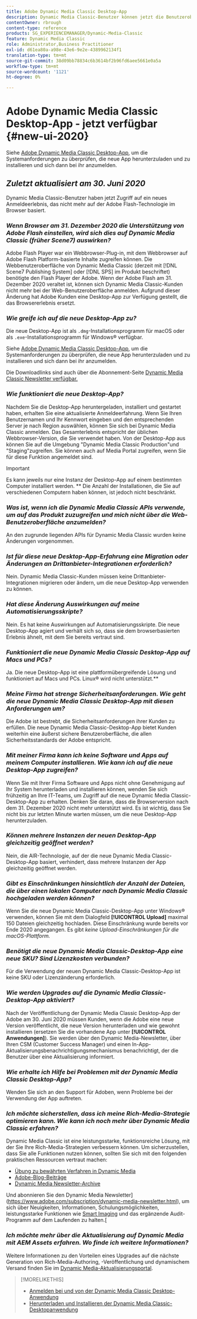 ```yaml
---
title: Adobe Dynamic Media Classic Desktop-App
description: Dynamic Media Classic-Benutzer können jetzt die Benutzeroberfläche vollständig aktualisieren. Das Erlebnis bietet eine aktualisierte Anmeldung mit Links zu wertvollen Ressourcen. Außerdem ist dieses Update nicht mehr auf die Adobe Flash-Technologie im Browser angewiesen.
contentOwner: rbrough
content-type: reference
products: SG_EXPERIENCEMANAGER/Dynamic-Media-Classic
feature: Dynamic Media Classic
role: Administrator,Business Practitioner
exl-id: d61ea80a-a98e-43e6-9e2e-4389962134f1
translation-type: tm+mt
source-git-commit: 38d09bb78834c6b3614bf2b96fd6aee5661e0a5a
workflow-type: tm+mt
source-wordcount: '1121'
ht-degree: 0%

---
```


# Adobe Dynamic Media Classic Desktop-App - jetzt verfügbar {#new-ui-2020}

Siehe [Adobe Dynamic Media Classic Desktop-App](/help/dynamic-media-classic-desktop-app.md), um die Systemanforderungen zu überprüfen, die neue App herunterzuladen und zu installieren und sich dann bei ihr anzumelden.

## _Zuletzt aktualisiert am 30. Juni 2020_

Dynamic Media Classic-Benutzer haben jetzt Zugriff auf ein neues Anmeldeerlebnis, das nicht mehr auf der Adobe Flash-Technologie im Browser basiert.

### **_Wenn Browser am 31. Dezember 2020 die Unterstützung von Adobe Flash einstellen, wird sich dies auf Dynamic Media Classic (früher Scene7) auswirken?_**

Adobe Flash Player war ein Webbrowser-Plug-in, mit dem Webbrowser auf Adobe Flash Platform-basierte Inhalte zugreifen können. Die Webbenutzeroberfläche von Dynamic Media Classic (derzeit mit [!DNL Scene7 Publishing System] oder [!DNL SPS] im Produkt beschriftet) benötigte den Flash Player der Adobe. Wenn der Adobe Flash am 31. Dezember 2020 veraltet ist, können sich Dynamic Media Classic-Kunden nicht mehr bei der Web-Benutzeroberfläche anmelden. Aufgrund dieser Änderung hat Adobe Kunden eine Desktop-App zur Verfügung gestellt, die das Browsererlebnis ersetzt.

### **_Wie greife ich auf die neue Desktop-App zu?_**

Die neue Desktop-App ist als `.dmg`-Installationsprogramm für macOS oder als `.exe`-Installationsprogramm für Windows® verfügbar.

Siehe [Adobe Dynamic Media Classic Desktop-App](/help/dynamic-media-classic-desktop-app.md), um die Systemanforderungen zu überprüfen, die neue App herunterzuladen und zu installieren und sich dann bei ihr anzumelden.

Die Downloadlinks sind auch über die Abonnement-Seite [Dynamic Media Classic Newsletter verfügbar.](https://www.adobe.com/subscription/dynamic-media-newsletter.html)

### **_Wie funktioniert die neue Desktop-App?_**

Nachdem Sie die Desktop-App heruntergeladen, installiert und gestartet haben, erhalten Sie eine aktualisierte Anmeldeerfahrung. Wenn Sie Ihren Benutzernamen und Ihr Kennwort eingeben und den entsprechenden Server je nach Region auswählen, können Sie sich bei Dynamic Media Classic anmelden. Das Gesamterlebnis entspricht der üblichen Webbrowser-Version, die Sie verwendet haben. Von der Desktop-App aus können Sie auf die Umgebung &quot;Dynamic Media Classic Production&quot;und &quot;Staging&quot;zugreifen. Sie können auch auf Media Portal zugreifen, wenn Sie für diese Funktion angemeldet sind.

>[!IMPORTANT]
>
>Es kann jeweils nur eine Instanz der Desktop-App auf einem bestimmten Computer installiert werden. ** Die Anzahl der Installationen, die Sie auf verschiedenen Computern haben können, ist jedoch nicht beschränkt.

### **_Was ist, wenn ich die Dynamic Media Classic APIs verwende, um auf das Produkt zuzugreifen und mich nicht über die Web-Benutzeroberfläche anzumelden?_**

An den zugrunde liegenden APIs für Dynamic Media Classic wurden keine Änderungen vorgenommen.

### **_Ist für diese neue Desktop-App-Erfahrung eine Migration oder Änderungen an Drittanbieter-Integrationen erforderlich?_**

Nein. Dynamic Media Classic-Kunden müssen keine Drittanbieter-Integrationen migrieren oder ändern, um die neue Desktop-App verwenden zu können.

### **_Hat diese Änderung Auswirkungen auf meine Automatisierungsskripte?_**

Nein. Es hat keine Auswirkungen auf Automatisierungsskripte. Die neue Desktop-App agiert und verhält sich so, dass sie dem browserbasierten Erlebnis ähnelt, mit dem Sie bereits vertraut sind.

### **_Funktioniert die neue Dynamic Media Classic Desktop-App auf Macs und PCs?_**

Ja. Die neue Desktop-App ist eine plattformübergreifende Lösung und funktioniert auf Macs und PCs. Linux® wird nicht unterstützt.**

### **_Meine Firma hat strenge Sicherheitsanforderungen. Wie geht die neue Dynamic Media Classic Desktop-App mit diesen Anforderungen um?_**

Die Adobe ist bestrebt, die Sicherheitsanforderungen ihrer Kunden zu erfüllen. Die neue Dynamic Media Classic-Desktop-App bietet Kunden weiterhin eine äußerst sichere Benutzeroberfläche, die allen Sicherheitsstandards der Adobe entspricht.

### **_Mit meiner Firma kann ich keine Software und Apps auf meinem Computer installieren. Wie kann ich auf die neue Desktop-App zugreifen?_**

Wenn Sie mit Ihrer Firma Software und Apps nicht ohne Genehmigung auf Ihr System herunterladen und installieren können, wenden Sie sich frühzeitig an Ihre IT-Teams, um Zugriff auf die neue Dynamic Media Classic-Desktop-App zu erhalten. Denken Sie daran, dass die Browserversion nach dem 31. Dezember 2020 nicht mehr unterstützt wird. Es ist wichtig, dass Sie nicht bis zur letzten Minute warten müssen, um die neue Desktop-App herunterzuladen.

### **_Können mehrere Instanzen der neuen Desktop-App gleichzeitig geöffnet werden?_**

Nein, die AIR-Technologie, auf der die neue Dynamic Media Classic-Desktop-App basiert, verhindert, dass mehrere Instanzen der App gleichzeitig geöffnet werden.

### **_Gibt es Einschränkungen hinsichtlich der Anzahl der Dateien, die über einen lokalen Computer nach Dynamic Media Classic hochgeladen werden können?_**

Wenn Sie die neue Dynamic Media Classic-Desktop-App unter Windows® verwenden, können Sie mit dem Dialogfeld **[!UICONTROL Upload]** maximal 150 Dateien gleichzeitig hochladen. Diese Einschränkung wurde bereits vor Ende 2020 angegangen. Es gibt *keine Upload-Einschränkungen für die macOS-Plattform.*

### **_Benötigt die neue Dynamic Media Classic-Desktop-App eine neue SKU? Sind Lizenzkosten verbunden?_**

Für die Verwendung der neuen Dynamic Media Classic-Desktop-App ist keine SKU oder Lizenzänderung erforderlich.

### **_Wie werden Upgrades auf die Dynamic Media Classic-Desktop-App aktiviert?_**

Nach der Veröffentlichung der Dynamic Media Classic Desktop-App der Adobe am 30. Juni 2020 müssen Kunden, wenn die Adobe eine neue Version veröffentlicht, die neue Version herunterladen und wie gewohnt installieren (ersetzen Sie die vorhandene App unter **[!UICONTROL Anwendungen]**). Sie werden über den Dynamic Media-Newsletter, über Ihren CSM (Customer Success Manager) und einen In-App-Aktualisierungsbenachrichtigungsmechanismus benachrichtigt, der die Benutzer über eine Aktualisierung informiert.

### **_Wie erhalte ich Hilfe bei Problemen mit der Dynamic Media Classic Desktop-App?_**

Wenden Sie sich an den Support für Adoben, wenn Probleme bei der Verwendung der App auftreten.

### **_Ich möchte sicherstellen, dass ich meine Rich-Media-Strategie optimieren kann. Wie kann ich noch mehr über Dynamic Media Classic erfahren?_**

Dynamic Media Classic ist eine leistungsstarke, funktionsreiche Lösung, mit der Sie Ihre Rich-Media-Strategien verbessern können. Um sicherzustellen, dass Sie alle Funktionen nutzen können, sollten Sie sich mit den folgenden praktischen Ressourcen vertraut machen:

* [Übung zu bewährten Verfahren in Dynamic Media](https://experienceleague.adobe.com/docs/experience-manager-learn/dynamic-media-classic-tutorial/overview.html)
* [Adobe-Blog-Beiträge](https://blog.adobe.com/)<!-- (https://blog.adobe.com/tag/dynamic-media/) -->
* [Dynamic Media Newsletter-Archive](https://experienceleague.adobe.com/docs/dynamic-media-classic/using/dynamic-media-newsletter.html)

Und abonnieren Sie den Dynamic Media Newsletter](https://www.adobe.com/subscription/dynamic-media-newsletter.html), um sich über Neuigkeiten, Informationen, Schulungsmöglichkeiten, leistungsstarke Funktionen wie [Smart Imaging](https://experienceleague.adobe.com/docs/experience-manager-65/assets/dynamic/imaging-faq.html#dynamic) und das ergänzende Audit-Programm auf dem Laufenden zu halten.[

### **_Ich möchte mehr über die Aktualisierung auf Dynamic Media mit AEM Assets erfahren. Wo finde ich weitere Informationen?_**

Weitere Informationen zu den Vorteilen eines Upgrades auf die nächste Generation von Rich-Media-Authoring, -Veröffentlichung und dynamischem Versand finden Sie im [Dynamic Media-Aktualisierungsportal](http://exploreadobe.com/dynamic-media-upgrade/).

>[!MORELIKETHIS]
>
>* [Anmelden bei und von der Dynamic Media Classic Desktop-Anwendung](/help/signing-out.md)
>* [Herunterladen und Installieren der Dynamic Media Classic-Desktopanwendung](/help/dynamic-media-classic-desktop-app.md)



<!-- SAVE - OLD LINK TO BEST PRACTICES GUIDE IN PDF https://www.adobe.com/content/dam/www/us/en/marketing/experience-manager-assets/dynamic-media/adobe-dynamic-media-classic-best-practices-guide.pdf -->
